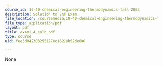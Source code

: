 ```yaml
---
course_id: 10-40-chemical-engineering-thermodynamics-fall-2003
description: Solution to 2nd Exam.
file_location: /coursemedia/10-40-chemical-engineering-thermodynamics-fall-2003/fee3d042303255127ec1622ab52de806_exam2_4_soln.pdf
file_type: application/pdf
layout: pdf
title: exam2_4_soln.pdf
type: course
uid: fee3d042303255127ec1622ab52de806

---
```

None
